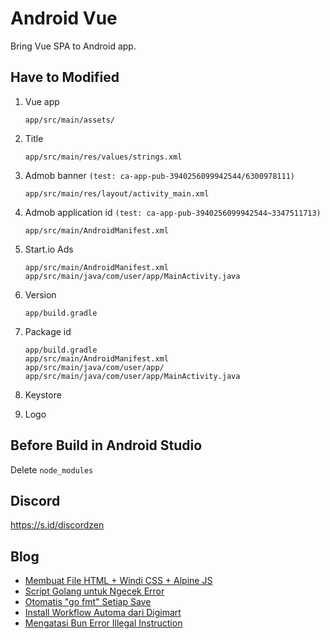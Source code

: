 # Android Vue

Bring Vue SPA to Android app.

## Have to Modified

1. Vue app

   ```
   app/src/main/assets/
   ```

2. Title

   ```
   app/src/main/res/values/strings.xml
   ```

3. Admob banner `(test: ca-app-pub-3940256099942544/6300978111)`

   ```
   app/src/main/res/layout/activity_main.xml
   ```

4. Admob application id `(test: ca-app-pub-3940256099942544~3347511713)`

   ```
   app/src/main/AndroidManifest.xml
   ```

5. Start.io Ads

   ```
   app/src/main/AndroidManifest.xml
   app/src/main/java/com/user/app/MainActivity.java
   ```

6. Version

   ```
   app/build.gradle
   ```

7. Package id

   ```
   app/build.gradle
   app/src/main/AndroidManifest.xml
   app/src/main/java/com/user/app/
   app/src/main/java/com/user/app/MainActivity.java
   ```

8. Keystore
9. Logo

## Before Build in Android Studio

Delete `node_modules`

## Discord

https://s.id/discordzen

<!-- blog start -->
## Blog

- [Membuat File HTML + Windi CSS + Alpine JS](https://github.zenia.my.id/tulisan/windiAlpine)
- [Script Golang untuk Ngecek Error](https://github.zenia.my.id/tulisan/error)
- [Otomatis "go fmt" Setiap Save](https://github.zenia.my.id/tulisan/gofmt)
- [Install Workflow Automa dari Digimart](https://github.zenia.my.id/tulisan/digimart)
- [Mengatasi Bun Error Illegal Instruction](https://github.zenia.my.id/tulisan/bun)
<!-- blog end -->
